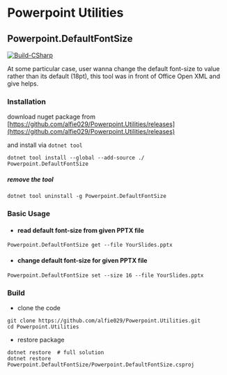 # Powerpoint Utilities

## Powerpoint.DefaultFontSize

[![Build-CSharp](https://github.com/alfie029/Powerpoint.Utilities/actions/workflows/build-csharp.yml/badge.svg)](https://github.com/alfie029/Powerpoint.Utilities/actions/workflows/build-csharp.yml)

At some particular case, user wanna change
the default font-size to value rather than its default (18pt), 
this tool was in front of Office Open XML and give helps.

### Installation
download nuget package from 
[https://github.com/alfie029/Powerpoint.Utilities/releases](https://github.com/alfie029/Powerpoint.Utilities/releases)

and install via `dotnet tool`
```
dotnet tool install --global --add-source ./ Powerpoint.DefaultFontSize
```

##### remove the tool
```
dotnet tool uninstall -g Powerpoint.DefaultFontSize
```

### Basic Usage

- #### read default font-size from given PPTX file
```
Powerpoint.DefaultFontSize get --file YourSlides.pptx
```

- #### change default font-size for given PPTX file
```
Powerpoint.DefaultFontSize set --size 16 --file YourSlides.pptx
```

### Build

- clone the code
```
git clone https://github.com/alfie029/Powerpoint.Utilities.git
cd Powerpoint.Utilities
```
- restore package
```
dotnet restore  # full solution
dotnet restore Powerpoint.DefaultFontSize/Powerpoint.DefaultFontSize.csproj
```
